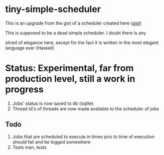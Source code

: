 # tiny-simple-scheduler

This is an upgrade from the gist of a scheduler created here ([gist](https://gist.github.com/functor-soup/89cd5516382398179475fe2f4bcca34c))

This is supposed to be a dead simple scheduler. I doubt there is any 

shred of elegance here, except for the fact it is written in the most elegant language ever (Haskell)


# Status: Experimental, far from production level, still a work in progress
1. Jobs' status is now saved to db (sqlite)
2. Thread Id's of threads are now made available to the scheduler of jobs

## Todo
1. Jobs that are scheduled to execute in times prio to time of execution should fail and be logged somewhere
2. Tests man, tests

